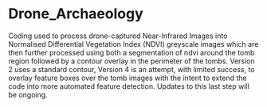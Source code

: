 # Drone_Archaeology
Coding used to process drone-captured Near-Infrared Images into Normalised Differential Vegetation Index (NDVI) greyscale images which are then further processed using both a segmentation of ndvi around the tomb region followed by a contour overlay in the perimeter of the tombs. Version 2 uses a standard contour, Version 4 is an attempt, with limited success, to overlay feature boxes over the tomb images with the intent to extend the code into more automated feature detection. Updates to this last step will be ongoing.
